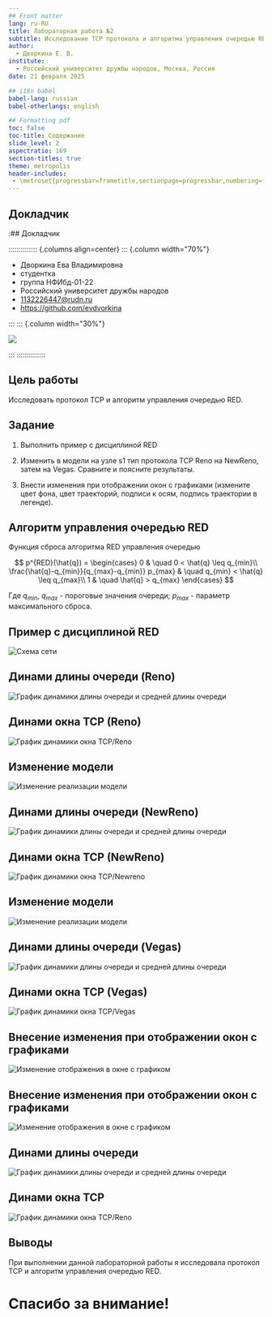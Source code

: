 ```yaml
---
## Front matter
lang: ru-RU
title: Лабораторная работа №2
subtitle: Исследование TCP протокола и алгоритма управления очередью RED
author:
  - Дворкина Е. В.
institute:
  - Российский университет дружбы народов, Москва, Россия
date: 21 февраля 2025

## i18n babel
babel-lang: russian
babel-otherlangs: english

## Formatting pdf
toc: false
toc-title: Содержание
slide_level: 2
aspectratio: 169
section-titles: true
theme: metropolis
header-includes:
 - \metroset{progressbar=frametitle,sectionpage=progressbar,numbering=fraction}
---
```


## Докладчик

:## Докладчик

:::::::::::::: {.columns align=center}
::: {.column width="70%"}

  * Дворкина Ева Владимировна
  * студентка
  * группа НФИбд-01-22
  * Российский университет дружбы народов
  * [1132226447@rudn.ru](mailto:1132226447@rudn.ru)
  * <https://github.com/evdvorkina>

:::
::: {.column width="30%"}

![](./image/я.jpg)

:::
::::::::::::::



## Цель работы

Исследовать протокол TCP и алгоритм управления очередью RED.

## Задание

1. Выполнить пример с дисциплиной RED

2. Изменить в модели на узле s1 тип протокола TCP Reno на NewReno, затем на Vegas. Сравните и поясните результаты.

3. Внести изменения при отображении окон с графиками (измените цвет фона, цвет траекторий, подписи к осям, подпись траектории в легенде).

## Алгоритм управления очередью RED
Функция сброса алгоритма RED управления очередью 

$$
p^{RED}(\hat{q}) =
  \begin{cases}
    0       & \quad 0 < \hat{q} \leq q_{min}\\
    \frac{\hat{q}-q_{min}}{q_{max}-q_{min}} p_{max}  & \quad q_{min} < \hat{q} \leq q_{max}\\
    1         & \quad \hat{q} > q_{max}
  \end{cases}
$$

Где $q_{min}$, $q_{max}$ - пороговые значения очереди; $p_{max}$ - параметр максимального сброса.

## Пример с дисциплиной RED

![Схема сети](image/1.PNG)

## Динами длины очереди (Reno)

![График динамики длины очереди и средней длины очереди](image/2.PNG)

## Динами окна TCP (Reno)

![График динамики окна TCP/Reno](image/3.PNG)

## Изменение модели

![Изменение реализации модели](image/4.PNG)


## Динами длины очереди (NewReno)

![График динамики длины очереди и средней длины очереди](image/5.PNG)

## Динами окна TCP (NewReno)

![График динамики окна TCP/Newreno](image/6.PNG)

## Изменение модели

![Изменение реализации модели](image/7.PNG)

## Динами длины очереди (Vegas)

![График динамики длины очереди и средней длины очереди](image/8.PNG)

## Динами окна TCP (Vegas)

![График динамики окна TCP/Vegas](image/9.PNG)

## Внесение изменения при отображении окон с графиками

![Изменение отображения в окне c графиком](image/10.PNG)

## Внесение изменения при отображении окон с графиками

![Изменение отображения в окне с графиком](image/11.PNG)

## Динами длины очереди

![График динамики длины очереди и средней длины очереди](image/12.PNG)

## Динами окна TCP 

![График динамики окна TCP/Reno](image/13.PNG)

## Выводы

При выполнении данной лабораторной работы я исследовала протокол TCP и алгоритм управления очередью RED.

# Спасибо за внимание!
